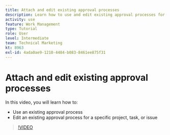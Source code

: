 ```yaml
---
title: Attach and edit existing approval processes
description: Learn how to use and edit existing approval processes for projects, tasks, or issues in [!DNL  ].
activity: use
feature: Work Management
type: Tutorial
role: User
level: Intermediate
team: Technical Marketing
kt: 8963
exl-id: 4ada0ae9-1210-4484-b083-8461ee875f31
---
```

# Attach and edit existing approval processes

In this video, you will learn how to:

* Use an existing approval process
* Edit an existing approval process for a specific project, task, or issue

>[!VIDEO](https://video.tv.adobe.com/v/335226/?quality=12)

<!---
learn more URLS
--->
